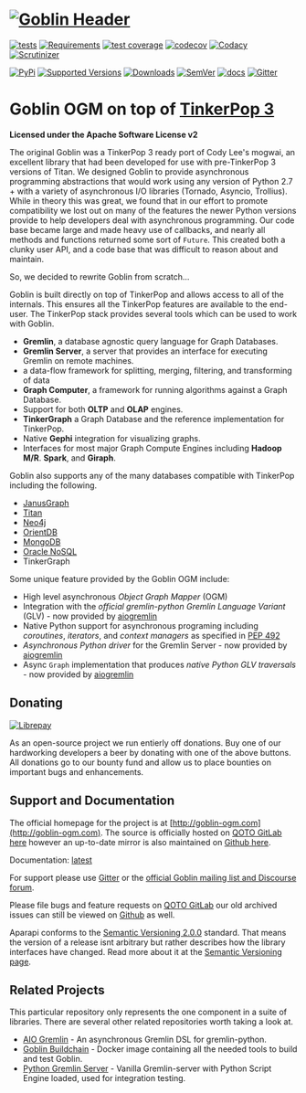 # [![Goblin Header](http://goblin-ogm.com/goblin-header-forlight.png)](http://goblin-ogm.com)

[![tests](http://git.qoto.org/goblin-ogm/goblin/badges/master/pipeline.svg)](http://git.qoto.org/goblin-ogm/goblin/commits/master)
[![Requirements](https://requires.io/github/goblin-ogm/goblin/requirements.svg?branch=master)](https://requires.io/github/goblin-ogm/goblin/requirements/?branch=master)
[![test coverage](http://git.qoto.org/goblin-ogm/goblin/badges/master/coverage.svg)](http://git.qoto.org/goblin-ogm/goblin/commits/master)
[![codecov](https://codecov.io/gh/goblin-ogm/goblin/branch/master/graph/badge.svg)](https://codecov.io/gh/goblin-ogm/goblin)
[![Codacy](https://api.codacy.com/project/badge/Grade/7d7e40a92482485c851e303cfbf5eb39)](https://www.codacy.com/gh/goblin-ogm/goblin)
[![Scrutinizer](https://img.shields.io/scrutinizer/quality/g/goblin-ogm/goblin/master.svg?style=flat)](https://scrutinizer-ci.com/g/goblin-ogm/goblin)

[![PyPi](https://img.shields.io/pypi/v/goblin.svg?style=flat)](https://pypi.python.org/pypi/goblin)
[![Supported Versions](https://img.shields.io/pypi/pyversions/goblin.svg?style=flat)](https://pypi.python.org/pypi/goblin)
[![Downloads](https://img.shields.io/pypi/dm/goblin.svg?style=flat)](https://pypi.python.org/pypi/goblin)
[![SemVer](https://img.shields.io/badge/SemVer-v2.0.0-green)](https://semver.org/spec/v2.0.0.html)
[![docs](https://readthedocs.org/projects/goblin/badge/?version=latest)](https://goblin.readthedocs.io/en/latest/)
[![Gitter](https://badges.gitter.im/goblin-ogm/goblin.svg)](https://gitter.im/goblin-ogm/goblin)

# Goblin OGM on top of [TinkerPop 3](http://tinkerpop.apache.org/)


**Licensed under the Apache Software License v2**

The original Goblin was a TinkerPop 3 ready port of Cody Lee's mogwai, an excellent library that had been developed for use with pre-TinkerPop 3 versions of Titan. We designed Goblin to provide asynchronous programming abstractions that would work using any version of Python 2.7 + with a variety of asynchronous I/O libraries (Tornado, Asyncio, Trollius). While in theory this was great, we found that in our effort to promote compatibility we lost out on many of the features the newer Python versions provide to help developers deal with asynchronous programming. Our code base became large and made heavy use of callbacks, and nearly all methods and functions returned some sort of `Future`. This created both a clunky user API, and a code base that was difficult to reason about and maintain.

So, we decided to rewrite Goblin from scratch...

Goblin is built directly on top of TinkerPop and allows access to all of the internals. This ensures all the
TinkerPop features are available to the end-user. The TinkerPop stack provides several tools which can be used to work
with Goblin.

* **Gremlin**, a database agnostic query language for Graph Databases.
* **Gremlin Server**, a server that provides an interface for executing Gremlin on remote machines.
* a data-flow framework for splitting, merging, filtering, and transforming of data
* **Graph Computer**, a framework for running algorithms against a Graph Database.
* Support for both **OLTP** and **OLAP** engines.
* **TinkerGraph** a Graph Database and the reference implementation for TinkerPop.
* Native **Gephi** integration for visualizing graphs.
* Interfaces for most major Graph Compute Engines including **Hadoop M/R**. **Spark**, and **Giraph**.

Goblin also supports any of the many databases compatible with TinkerPop including the following.

 * [JanusGraph](http://janusgraph.org/)
 * [Titan](http://thinkaurelius.github.io/titan/)
 * [Neo4j](http://neo4j.com)
 * [OrientDB](http://www.orientechnologies.com/orientdb/)
 * [MongoDB](http://www.mongodb.org)
 * [Oracle NoSQL](http://www.oracle.com/us/products/database/nosql/overview/index.html)
 * TinkerGraph

 Some unique feature provided by the Goblin OGM include:

* High level asynchronous *Object Graph Mapper* (OGM)
* Integration with the *official gremlin-python Gremlin Language Variant* (GLV) - now provided by [aiogremlin](http://git.qoto.org/goblin-ogm/aiogremlin)
* Native Python support for asynchronous programing including *coroutines*, *iterators*, and *context managers* as specified in [PEP 492](https://www.python.org/dev/peps/pep-0492/)
* *Asynchronous Python driver* for the Gremlin Server - now provided by [aiogremlin](https://git.qoto.org/goblin-ogm/aiogremlin)
* Async `Graph` implementation that produces *native Python GLV traversals* - now provided by [aiogremlin](https://git.qoto.org/goblin-ogm/aiogremlin)

## Donating

[![Librepay](http://img.shields.io/liberapay/receives/goblin-ogm.svg?logo=liberapay)](https://liberapay.com/goblin-ogm/donate)

As an open-source project we run entierly off donations. Buy one of our hardworking developers a beer by donating with one of the above buttons. All donations go to our bounty fund and allow us to place bounties on important bugs and enhancements.

## Support and Documentation

The official homepage for the project is at [http://goblin-ogm.com](http://goblin-ogm.com). The source is officially hosted on [QOTO GitLab here](https://git.qoto.org/goblin-ogm/goblin) however an up-to-date mirror is also maintained on [Github here](https://github.com/goblin-ogm/goblin).

Documentation: [latest](http://goblin-ogm.qoto.io/goblin)

For support please use [Gitter](https://gitter.im/goblin-ogm/goblin) or the [official Goblin mailing list and Discourse forum](https://discourse.qoto.org/c/PROJ/GOB).

Please file bugs and feature requests on [QOTO GitLab](https://git.qoto.org/goblin-ogm/goblin/issues) our old archived issues can still be viewed on [Github](https://github.com/davebshow/goblin/issues) as well.

Aparapi conforms to the [Semantic Versioning 2.0.0](http://semver.org/spec/v2.0.0.html) standard. That means the version of a release isnt arbitrary but rather describes how the library interfaces have changed. Read more about it at the [Semantic Versioning page](http://semver.org/spec/v2.0.0.html).

## Related Projects

This particular repository only represents the one component in a suite of libraries. There are several other related repositories worth taking a look at.

* [AIO Gremlin](https://git.qoto.org/goblin-ogm/aiogremlin) - An asynchronous Gremlin DSL for gremlin-python.
* [Goblin Buildchain](https://git.qoto.org/goblin-ogm/goblin-buildchain) - Docker image containing all the needed tools to build and test Goblin.
* [Python Gremlin Server](https://git.qoto.org/goblin-ogm/gremlin-server-python) - Vanilla Gremlin-server with Python Script Engine loaded, used for integration testing.
